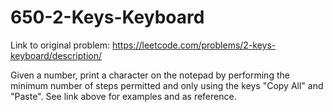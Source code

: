 # 650-2-Keys-Keyboard
Link to original problem: https://leetcode.com/problems/2-keys-keyboard/description/

Given a number, print a character on the notepad by performing the minimum number of steps permitted and only using the keys "Copy All" and "Paste". See link above for examples and as reference. 
